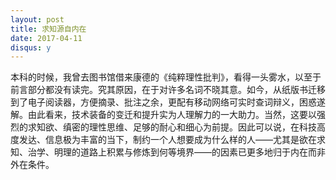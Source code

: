 ```yaml
---
layout: post
title: 求知源自内在
date: 2017-04-11
disqus: y
---
```


本科的时候，我曾去图书馆借来康德的《纯粹理性批判》，看得一头雾水，以至于前言部分都没有读完。究其原因，在于对许多名词不晓其意。如今，从纸版书迁移到了电子阅读器，方便摘录、批注之余，更配有移动网络可实时查词辩义，困惑遂解。由此看来，技术装备的变迁和提升实为人理解力的一大助力。当然，这要以强烈的求知欲、缜密的理性思维、足够的耐心和细心为前提。因此可以说，在科技高度发达、信息极为丰富的当下，制约一个人想要成为什么样的人——尤其是欲在求知、治学、明理的道路上积累与修炼到何等境界——的因素已更多地归于内在而非外在条件。

